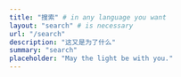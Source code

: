 ```yaml
---
title: "搜索" # in any language you want
layout: "search" # is necessary
url: "/search"
description: "这又是为了什么"
summary: "search"
placeholder: "May the light be with you."
---
```



